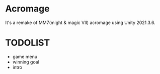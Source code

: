 # Acromage

It's a remake of MM7(might & magic VII) acromage using Unity 2021.3.6.

# TODOLIST

- game menu
- winning goal
- intro
